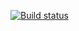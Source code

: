 [![Build status](https://ci.appveyor.com/api/projects/status/ja7o71dp9l0uqkyi?svg=true)](https://ci.appveyor.com/project/Ksenia-Mesh/react-internetshop)
